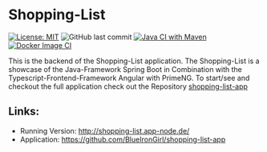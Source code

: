 # Shopping-List

[![License: MIT](https://img.shields.io/badge/License-MIT-yellow.svg)](https://opensource.org/licenses/MIT)
![GitHub last commit](https://img.shields.io/github/last-commit/BlueIronGirl/einkaufsliste-backend)
[![Java CI with Maven](https://github.com/BlueIronGirl/einkaufsliste-backend/actions/workflows/maven-build.yml/badge.svg?branch=main)](https://github.com/BlueIronGirl/einkaufsliste-backend/actions/workflows/maven-build.yml)
[![Docker Image CI](https://github.com/BlueIronGirl/einkaufsliste-backend/actions/workflows/docker-build.yml/badge.svg?branch=main)](https://github.com/BlueIronGirl/einkaufsliste-backend/actions/workflows/docker-build.yml)

This is the backend of the Shopping-List application. The Shopping-List is a showcase of the Java-Framework Spring Boot in Combination with the Typescript-Frontend-Framework Angular with PrimeNG.
To start/see and checkout the full application check out the Repository [shopping-list-app](https://github.com/BlueIronGirl/shopping-list-app)

## Links:
* Running Version: http://shopping-list.app-node.de/
* Application: https://github.com/BlueIronGirl/shopping-list-app
